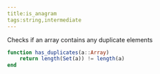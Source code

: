 ```yaml
---
title:is_anagram
tags:string,intermediate
---
```


Checks if an array contains any duplicate elements

```jl
function has_duplicates(a::Array)
    return length(Set(a)) != length(a)
end
```
